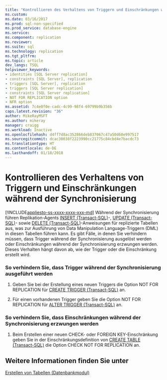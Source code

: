 ```yaml
---
title: "Kontrollieren des Verhaltens von Triggern und Einschränkungen während der Synchronisierung | Microsoft-Dokumentation"
ms.custom: 
ms.date: 03/16/2017
ms.prod: sql-non-specified
ms.prod_service: database-engine
ms.service: 
ms.component: replication
ms.reviewer: 
ms.suite: sql
ms.technology: replication
ms.tgt_pltfrm: 
ms.topic: article
dev_langs: TSQL
helpviewer_keywords:
- identities [SQL Server replication]
- constraints [SQL Server], replication
- triggers [SQL Server], replication
- triggers [SQL Server replication]
- constraints [SQL Server replication]
- NOT FOR REPLICATION option
- NFR option
ms.assetid: 7c4e0f0e-cadc-4c99-98f4-69799b9b356b
caps.latest.revision: "36"
author: MikeRayMSFT
ms.author: mikeray
manager: craigg
ms.workload: Inactive
ms.openlocfilehash: d4ff7d8ac352866deb837067c47a50d68e997517
ms.sourcegitcommit: dcac30038f2223990cc21775c84cbd4e7bacdc73
ms.translationtype: HT
ms.contentlocale: de-DE
ms.lasthandoff: 01/18/2018
---
```

# <a name="control-behavior-of-triggers-and-constraints-in-synchronization"></a>Kontrollieren des Verhaltens von Triggern und Einschränkungen während der Synchronisierung
[!INCLUDE[appliesto-ss-xxxx-xxxx-xxx-md](../../includes/appliesto-ss-xxxx-xxxx-xxx-md.md)] Während der Synchronisierung führen Replikation-Agents [INSERT &#40;Transact-SQL&#41;](../../t-sql/statements/insert-transact-sql.md)-, [UPDATE &#40;Transact-SQL&#41;](../../t-sql/queries/update-transact-sql.md)- sowie [DELETE &#40;Transact-SQL&#41;](../../t-sql/statements/delete-transact-sql.md)-Anweisungen für replizierte Tabellen aus, was zur Ausführung von Data Manipulation Language-Triggern (DML) in diesen Tabellen führen kann. Es gibt Fälle, in denen Sie verhindern müssen, dass Trigger während der Synchronisierung ausgelöst werden oder Einschränkungen während der Synchronisierung erzwungen werden. Dieses Verhalten hängt davon ab, wie der Trigger oder die Einschränkung erstellt wird.  
  
### <a name="to-prevent-triggers-from-executing-during-synchronization"></a>So verhindern Sie, dass Trigger während der Synchronisierung ausgeführt werden  
  
1.  Geben Sie bei der Erstellung eines neuen Triggers die Option NOT FOR REPLICATION für [CREATE TRIGGER &#40;Transact-SQL&#41;](../../t-sql/statements/create-trigger-transact-sql.md) an.  
  
2.  Für einen vorhandenen Trigger geben Sie die Option NOT FOR REPLICATION für [ALTER TRIGGER &#40;Transact-SQL&#41;](../../t-sql/statements/alter-trigger-transact-sql.md) an.  
  
### <a name="to-prevent-constraints-from-being-enforced-during-synchronization"></a>So verhindern Sie, dass Einschränkungen während der Synchronisierung erzwungen werden  
  
1.  Beim Erstellen einer neuen CHECK- oder FOREIGN KEY-Einschränkung geben Sie in der Einschränkungsdefinition von [CREATE TABLE &#40;Transact-SQL&#41;](../../t-sql/statements/create-table-transact-sql.md) die Option CHECK NOT FOR REPLICATION an.  
  
## <a name="see-also"></a>Weitere Informationen finden Sie unter  
 [Erstellen von Tabellen &#40;Datenbankmodul&#41;](../../relational-databases/tables/create-tables-database-engine.md)  
  
  
